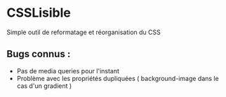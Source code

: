 CSSLisible
==========

Simple outil de reformatage et réorganisation du CSS


Bugs connus :
-------------

* Pas de media queries pour l'instant
* Problème avec les propriétés dupliquées ( background-image dans le cas d'un gradient )

